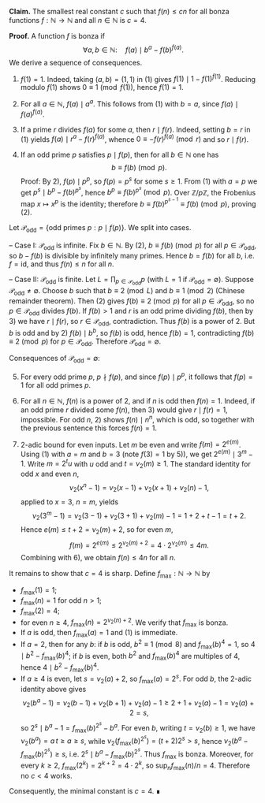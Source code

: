 **Claim.** The smallest real constant $c$ such that $f(n)\le cn$ for all bonza functions $f:\mathbb N\to\mathbb N$ and all $n\in\mathbb N$ is $c=4$.

**Proof.** A function $f$ is bonza if
$$
\forall a,b\in\mathbb N:\quad f(a)\mid b^{a}-f(b)^{f(a)}.\tag{1}
$$
We derive a sequence of consequences.

1) $f(1)=1$. Indeed, taking $(a,b)=(1,1)$ in (1) gives $f(1)\mid 1-f(1)^{f(1)}$. Reducing modulo $f(1)$ shows $0\equiv 1\pmod{f(1)}$, hence $f(1)=1$.

2) For all $a\in\mathbb N$, $f(a)\mid a^{a}$. This follows from (1) with $b=a$, since $f(a)\mid f(a)^{f(a)}$.

3) If a prime $r$ divides $f(a)$ for some $a$, then $r\mid f(r)$. Indeed, setting $b=r$ in (1) yields $f(a)\mid r^{a}-f(r)^{f(a)}$, whence $0\equiv -f(r)^{f(a)}\pmod r$ and so $r\mid f(r)$.

4) If an odd prime $p$ satisfies $p\mid f(p)$, then for all $b\in\mathbb N$ one has
$$
 b\equiv f(b)\pmod p.\tag{2}
$$
Proof: By 2), $f(p)\mid p^{p}$, so $f(p)=p^{s}$ for some $s\ge 1$. From (1) with $a=p$ we get $p^{s}\mid b^{p}-f(b)^{p^{s}}$, hence $b^{p}\equiv f(b)^{p^{s}}\pmod p$. Over $\mathbb Z/p\mathbb Z$, the Frobenius map $x\mapsto x^{p}$ is the identity; therefore $b\equiv f(b)^{p^{s-1}}\equiv f(b)\pmod p$, proving (2).

Let $\mathcal P_{\mathrm{odd}}=\{\text{odd primes }p: p\mid f(p)\}$. We split into cases.

– Case I: $\mathcal P_{\mathrm{odd}}$ is infinite. Fix $b\in\mathbb N$. By (2), $b\equiv f(b)\pmod p$ for all $p\in\mathcal P_{\mathrm{odd}}$, so $b-f(b)$ is divisible by infinitely many primes. Hence $b=f(b)$ for all $b$, i.e. $f=\mathrm{id}$, and thus $f(n)\le n$ for all $n$.

– Case II: $\mathcal P_{\mathrm{odd}}$ is finite. Let $L=\prod_{p\in\mathcal P_{\mathrm{odd}}} p$ (with $L=1$ if $\mathcal P_{\mathrm{odd}}=\emptyset$). Suppose $\mathcal P_{\mathrm{odd}}\ne\emptyset$. Choose $b$ such that $b\equiv 2\pmod L$ and $b\equiv 1\pmod 2$ (Chinese remainder theorem). Then (2) gives $f(b)\equiv 2\pmod p$ for all $p\in\mathcal P_{\mathrm{odd}}$, so no $p\in\mathcal P_{\mathrm{odd}}$ divides $f(b)$. If $f(b)>1$ and $r$ is an odd prime dividing $f(b)$, then by 3) we have $r\mid f(r)$, so $r\in\mathcal P_{\mathrm{odd}}$, contradiction. Thus $f(b)$ is a power of $2$. But $b$ is odd and by 2) $f(b)\mid b^{b}$, so $f(b)$ is odd, hence $f(b)=1$, contradicting $f(b)\equiv 2\pmod p$ for $p\in\mathcal P_{\mathrm{odd}}$. Therefore $\mathcal P_{\mathrm{odd}}=\emptyset$.

Consequences of $\mathcal P_{\mathrm{odd}}=\emptyset$:

5) For every odd prime $p$, $p\nmid f(p)$, and since $f(p)\mid p^{p}$, it follows that $f(p)=1$ for all odd primes $p$.

6) For all $n\in\mathbb N$, $f(n)$ is a power of $2$, and if $n$ is odd then $f(n)=1$. Indeed, if an odd prime $r$ divided some $f(n)$, then 3) would give $r\mid f(r)=1$, impossible. For odd $n$, 2) shows $f(n)\mid n^{n}$, which is odd, so together with the previous sentence this forces $f(n)=1$.

7) 2-adic bound for even inputs. Let $m$ be even and write $f(m)=2^{e(m)}$. Using (1) with $a=m$ and $b=3$ (note $f(3)=1$ by 5)), we get $2^{e(m)}\mid 3^{m}-1$. Write $m=2^{t}u$ with $u$ odd and $t=\nu_{2}(m)\ge 1$. The standard identity for odd $x$ and even $n$,
$$
\nu_{2}(x^{n}-1)=\nu_{2}(x-1)+\nu_{2}(x+1)+\nu_{2}(n)-1,
$$
applied to $x=3$, $n=m$, yields
$$
\nu_{2}(3^{m}-1)=\nu_{2}(3-1)+\nu_{2}(3+1)+\nu_{2}(m)-1=1+2+t-1=t+2.
$$
Hence $e(m)\le t+2=\nu_{2}(m)+2$, so for even $m$,
$$
 f(m)=2^{e(m)}\le 2^{\nu_{2}(m)+2}=4\cdot 2^{\nu_{2}(m)}\le 4m.
$$
Combining with 6), we obtain $f(n)\le 4n$ for all $n$.

It remains to show that $c=4$ is sharp. Define $f_{\max}:\mathbb N\to\mathbb N$ by
- $f_{\max}(1)=1$;
- $f_{\max}(n)=1$ for odd $n>1$;
- $f_{\max}(2)=4$;
- for even $n\ge 4$, $f_{\max}(n)=2^{\nu_{2}(n)+2}$.
We verify that $f_{\max}$ is bonza.
- If $a$ is odd, then $f_{\max}(a)=1$ and (1) is immediate.
- If $a=2$, then for any $b$: if $b$ is odd, $b^{2}\equiv 1\pmod 8$ and $f_{\max}(b)^{4}=1$, so $4\mid b^{2}-f_{\max}(b)^{4}$; if $b$ is even, both $b^{2}$ and $f_{\max}(b)^{4}$ are multiples of $4$, hence $4\mid b^{2}-f_{\max}(b)^{4}$.
- If $a\ge 4$ is even, let $s=\nu_{2}(a)+2$, so $f_{\max}(a)=2^{s}$. For odd $b$, the 2-adic identity above gives
$$
\nu_{2}(b^{a}-1)=\nu_{2}(b-1)+\nu_{2}(b+1)+\nu_{2}(a)-1\ge 2+1+\nu_{2}(a)-1=\nu_{2}(a)+2=s,
$$
so $2^{s}\mid b^{a}-1=f_{\max}(b)^{2^{s}}-b^{a}$. For even $b$, writing $t=\nu_{2}(b)\ge 1$, we have $\nu_{2}(b^{a})=a\,t\ge a\ge s$, while $\nu_{2}(f_{\max}(b)^{2^{s}})=(t+2)2^{s}>s$, hence $\nu_{2}(b^{a}-f_{\max}(b)^{2^{s}})\ge s$, i.e. $2^{s}\mid b^{a}-f_{\max}(b)^{2^{s}}$.
Thus $f_{\max}$ is bonza. Moreover, for every $k\ge 2$, $f_{\max}(2^{k})=2^{k+2}=4\cdot 2^{k}$, so $\sup_{n} f_{\max}(n)/n=4$. Therefore no $c<4$ works.

Consequently, the minimal constant is $c=4$. ∎